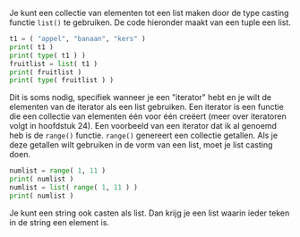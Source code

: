 Je kunt een collectie van elementen tot een list maken door de type
casting functie `list()` te gebruiken. De code hieronder maakt van een
tuple een list.

```python
t1 = ( "appel", "banaan", "kers" )
print( t1 )
print( type( t1 ) )
fruitlist = list( t1 )
print( fruitlist )
print( type( fruitlist ) )
```

Dit is soms nodig, specifiek wanneer je een "iterator" hebt en je wilt
de elementen van de iterator als een list gebruiken. Een iterator is een
functie die een collectie van elementen één voor één creëert (meer over
iteratoren volgt in hoofdstuk
24).
Een voorbeeld van een iterator dat ik al genoemd heb is de `range()`
functie. `range()` genereert een collectie getallen. Als je deze
getallen wilt gebruiken in de vorm van een list, moet je list casting
doen.

```python
numlist = range( 1, 11 )
print( numlist )
numlist = list( range( 1, 11 ) )
print( numlist )
```

Je kunt een string ook casten als list. Dan krijg je een list waarin
ieder teken in de string een element is.
